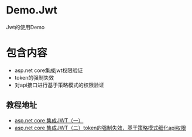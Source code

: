 # Demo.Jwt
Jwt的使用Demo

# 包含内容
- asp.net core集成jwt权限验证
- token的强制失效
- 对api接口进行基于策略模式的权限验证

## 教程地址  
- [asp.net core 集成JWT（一）](https://www.cnblogs.com/7tiny/p/11012035.html)
- [asp.net core 集成JWT（二）token的强制失效，基于策略模式细化api权限](https://www.cnblogs.com/7tiny/p/11019698.html)
